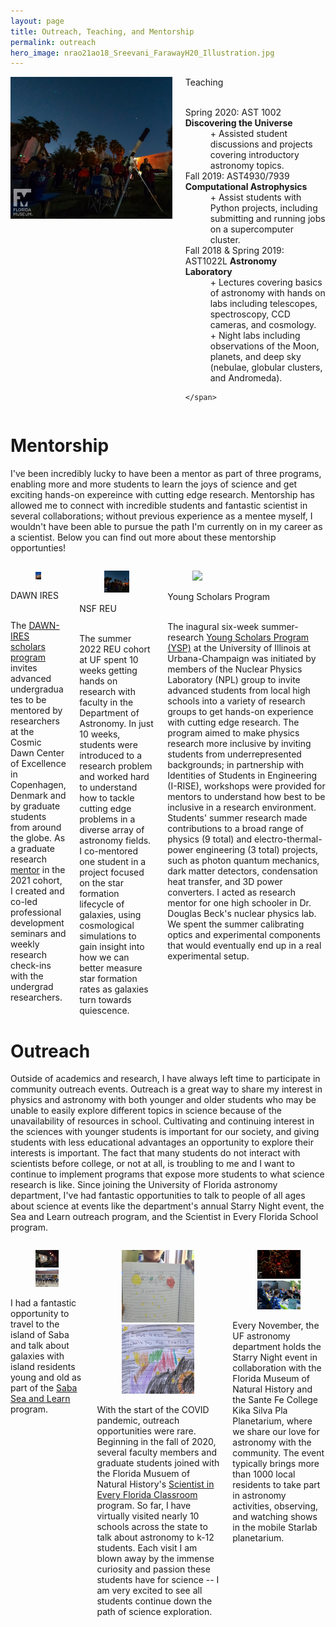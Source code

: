 ```yaml
---
layout: page
title: Outreach, Teaching, and Mentorship
permalink: outreach
hero_image: nrao21ao18_Sreevani_FarawayH20_Illustration.jpg
---
```



<div class="columns is-mobile is-centered is-vcentered">
  <div class="column is-one-third">
    <img src="46449402_10156647872563955_2498698615740956672_o.jpg">
  </div>
  <div class="column">
    <span class="title">Teaching</span><br>
    <span class="subtitle">
    <br>
    <dl>
  <dt>Spring 2020:  AST 1002 <b>Discovering the Universe</b></dt>
  <dd>+ Assisted student discussions and projects covering introductory astronomy topics. </dd>

<dt>Fall 2019: AST4930/7939 <b>Computational Astrophysics</b></dt>
  <dd>+ Assist students with Python projects, including submitting and running jobs on a supercomputer cluster. </dd>

<dt> Fall 2018 & Spring 2019: AST1022L <b>Astronomy Laboratory</b></dt>
     <dd>+ Lectures covering basics of astronomy with hands on labs including telescopes, spectroscopy, CCD cameras, and cosmology.</dd>
     <dd>+ Night labs including observations of the Moon, planets, and deep sky (nebulae, globular clusters, and Andromeda). </dd>
</dl>

    </span>
  </div>
</div>



<div class="block">
<h1>Mentorship</h1>
</div>

<p style="font-size: 18px;">

I've been incredibly lucky to have been a mentor as part of three programs, enabling more and more students to learn the joys of science and get exciting hands-on expereince with cutting edge research. Mentorship has allowed me to connect with incredible students and fantastic scientist in several collaborations; without previous experience as a mentee myself, I wouldn't have been able to pursue the path I'm currently on in my career as a scientist. Below you can find out more about these mentorship opportunties!
</p>

<div class="columns is-left">
  <div class="column is-one-third">


<div class="card">
  <div class="card-image">
    <figure class="image">
      <img src="dawn_ires.jpeg">
    </figure>
  </div>
  <div class="card-content">

  <div class="media-content">
        <p class="title is-4">DAWN IRES</p>
      </div>

<div class="content">
<br>
The <a href="https://www.dawnires.com/what-we-do">DAWN-IRES scholars program</a> invites advanced undergraduates to be mentored by researchers at the Cosmic Dawn Center of Excellence in Copenhagen, Denmark and by graduate students from around the globe. As a graduate research <a href="https://www.dawnires.com/scholarsblog/meet-the-dawn-ires-scholars-sidney-lower">mentor</a> in the 2021 cohort, I created and co-led professional development seminars and weekly research check-ins with the undergrad researchers.
    </div>
  </div>
</div>
  </div>


  <div class="column is-one-third">


<div class="card">
  <div class="card-image">
    <figure class="image">
      <img src="46449402_10156647872563955_2498698615740956672_o.jpg">
    </figure>
  </div>
  <div class="card-content">
  <div class="media-content">
	<p class="title is-4">NSF REU</p>
      </div>

<div class="content">
<br>
The summer 2022 REU cohort at UF spent 10 weeks getting hands on research with faculty in the Department of Astronomy. In just 10 weeks, students were introduced to a research problem and worked hard to understand how to tackle cutting edge problems in a diverse array of astronomy fields. I co-mentored one student in a project focused on the star formation lifecycle of galaxies, using cosmological simulations to gain insight into how we can better measure star formation rates as galaxies turn towards quiescence. 
    </div>
  </div>
</div>
  </div>

  <div class="column is-one-third">


<div class="card">
  <div class="card-image">
    <figure class="image">
      <img src="https://physics.illinois.edu/_sitemanager/viewphoto.aspx?id=48291&s=250">
    </figure>
  </div>
  <div class="card-content">

  <div class="media-content">
        <p class="title is-4">Young Scholars Program</p>
      </div>

<div class="content">
<br>
	The inagural six-week summer-research <a href="https://npl.illinois.edu/programs/young-scholars">Young Scholars Program (YSP)</a> at the University of Illinois at Urbana-Champaign was initiated by members of the Nuclear Physics Laboratory (NPL) group to invite advanced students from local high schools into a variety of research groups to get hands-on experience with cutting edge research. The program aimed to make physics research more inclusive by inviting students from underrepresented backgrounds; in partnership with Identities of Students in Engineering (I-RISE), workshops were provided for mentors to understand how best to be inclusive in a research environment. Students' summer research made contributions to a broad range of physics (9 total) and electro-thermal-power engineering (3 total) projects, such as photon quantum mechanics, dark matter detectors, condensation heat transfer, and 3D power converters. I acted as research mentor for one high schooler in Dr. Douglas Beck's nuclear physics lab. We spent the summer calibrating optics and experimental components that would eventually end up in a real experimental setup. 
    </div>
  </div>
</div>
  </div>
</div>

<div class="block">
<h1>Outreach</h1>
</div>

<p style="font-size: 18px;">

Outside of academics and research, I have always left time to participate in community outreach events. Outreach is a great way to share my interest in physics and astronomy with both younger and older students who may be unable to easily explore different topics in science because of the unavailability of resources in school. Cultivating and continuing interest in the sciences with younger students is important for our society, and giving students with less educational advantages an opportunity to explore their interests is important. The fact that many students do not interact with scientists before college, or not at all, is troubling to me and I want to continue to implement programs that expose more students to what science research is like. 
Since joining the University of Florida astronomy department, I've had fantastic opportunities to talk to people of all ages about science at events like the department's annual Starry Night event, the Sea and Learn outreach program, and the Scientist in Every Florida School program. 

</p>

<div class="columns is-left">
  <div class="column is-one-third">

<div class="card">
  <div class="card-image">
    <figure class="image">
      <img src="55275849-fbb4-44db-81f9-7e317a2e0f53.JPG">
      <img src="c594d748-4d14-47d5-be1f-ad95165d5a7d.JPG">
    </figure>
  </div>
  <div class="card-content">
    <div class="content">
    I had a fantastic opportunity to travel to the island of Saba and talk about galaxies with island residents young and old as part of the <a href="https://www.seaandlearn.org/">Saba Sea and Learn</a> program. 
    <br>
    </div>
  </div>
</div>
  </div>

  <div class="column is-one-third">

<div class="card">
  <div class="card-image">
    <figure class="image">
      <img src="sefs.png">
      <img src="sefs2.png">
    </figure>
  </div>
  <div class="card-content">
    <div class="content">
    With the start of the COVID pandemic, outreach opportunities were rare. Beginning in the fall of 2020, several faculty members and graduate students joined with the Florida Musuem of Natural History's <a href="https://www.floridamuseum.ufl.edu/earth-systems/scientist-in-every-florida-school/">Scientist in Every Florida Classroom</a> program. So far, I have virtually visited nearly 10 schools across the state to talk about astronomy to k-12 students. Each visit I am blown away by the immense curiosity and passion these students have for science -- I am very excited to see all students continue down the path of science exploration.
    <br>
    </div>
  </div>
</div>
  </div>


  <div class="column is-one-third">

<div class="card">
  <div class="card-image">
    <figure class="image">
      <img src="75339572_10157501248738955_1646328279579230208_o.jpg">
      <img src="87073059_10157792993038955_1451058240006651904_o.jpg">
    </figure>
  </div>
  <div class="card-content">
    <div class="content">
    Every November, the UF astronomy department holds the Starry Night event in collaboration with the Florida Museum of Natural History and the Sante Fe College Kika Silva Pla Planetarium, where we share our love for astronomy with the community. The event typically brings more than 1000 local residents to take part in astronomy activities, observing, and watching shows in the mobile Starlab planetarium. 
    <br>
    </div>
  </div>
</div>
  </div>


